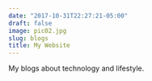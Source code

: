 ```yaml
---
date: "2017-10-31T22:27:21-05:00"
draft: false
image: pic02.jpg
slug: blogs
title: My Website
---
```


My blogs about technology and lifestyle.
